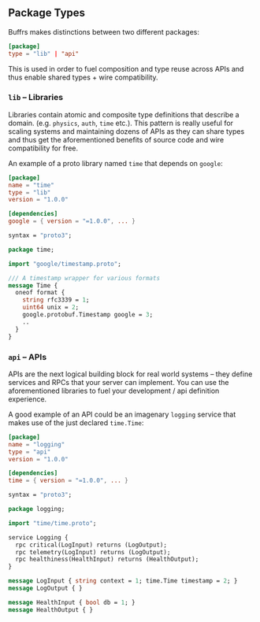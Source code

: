## Package Types

Buffrs makes distinctions between two different packages:

```toml
[package]
type = "lib" | "api"
```

This is used in order to fuel composition and type reuse across APIs and thus
enable shared types + wire compatibility.

### `lib` – Libraries

Libraries contain atomic and composite type definitions that describe a domain.
(e.g. `physics`, `auth`, `time` etc.). This pattern is really useful for
scaling systems and maintaining dozens of APIs as they can share types and thus
get the aforementioned benefits of source code and wire compatibility for free.

An example of a proto library named `time` that depends on `google`:

```toml
[package]
name = "time"
type = "lib"
version = "1.0.0"

[dependencies]
google = { version = "=1.0.0", ... }
```

```proto
syntax = "proto3";

package time;

import "google/timestamp.proto";

/// A timestamp wrapper for various formats
message Time {
  oneof format {
    string rfc3339 = 1;
    uint64 unix = 2;
    google.protobuf.Timestamp google = 3;
    ..
  }
}
```

### `api` – APIs

APIs are the next logical building block for real world systems – they define
services and RPCs that your server can implement. You can use the
aforementioned libraries to fuel your development / api definition experience.

A good example of an API could be an imagenary `logging` service that makes use
of the just declared `time.Time`:

```toml
[package]
name = "logging"
type = "api"
version = "1.0.0"

[dependencies]
time = { version = "=1.0.0", ... }
```

```proto
syntax = "proto3";

package logging;

import "time/time.proto";

service Logging {
  rpc critical(LogInput) returns (LogOutput);
  rpc telemetry(LogInput) returns (LogOutput);
  rpc healthiness(HealthInput) returns (HealthOutput);
}

message LogInput { string context = 1; time.Time timestamp = 2; }
message LogOutput { }

message HealthInput { bool db = 1; }
message HealthOutput { }
```
